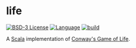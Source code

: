 # life

<!-- [START BADGES] -->
<!-- Please keep comment here to allow auto update -->
[![BSD-3 License](https://img.shields.io/github/license/nigeleke/life?style=flat-square)](https://github.com/nigeleke/life/blob/master/LICENSE)
[![Language](https://img.shields.io/badge/language-Scala-blue.svg?style=flat-square)](https://www.scala-lang.org)
[![build](https://img.shields.io/github/workflow/status/nigeleke/life/Release/main?logo=github&style=flat-square)](https://github.com/nigeleke/life/actions/workflows/scala.yml)
<!-- [END BADGES] -->

A [Scala](https://scala-lang.org/) implementation of [Conway's Game of Life](https://en.wikipedia.org/wiki/Conway%27s_Game_of_Life).
